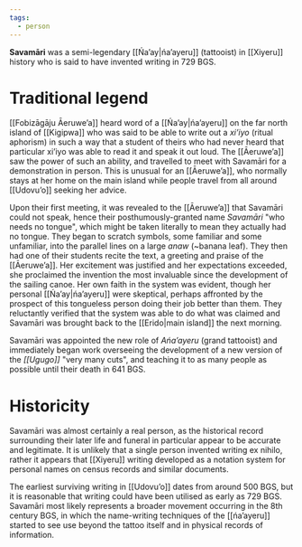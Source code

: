 ```yaml
---
tags:
  - person
---
```

**Savamāri** was a semi-legendary [[Ńaʼay|ńaʼayeru]] (tattooist) in [[Xiyeru]] history who is said to have invented writing in 729 BGS.
# Traditional legend
[[Fobizāgāju Āeruweʼa]] heard word of a [[Ńaʼay|ńaʼayeru]] on the far north island of [[Kigipwa]] who was said to be able to write out a *xiʼiyo* (ritual aphorism) in such a way that a student of theirs who had never heard that particular xiʼiyo was able to read it and speak it out loud. The [[Āeruweʼa]] saw the power of such an ability, and travelled to meet with Savamāri for a demonstration in person. This is unusual for an [[Āeruweʼa]], who normally stays at her home on the main island while people travel from all around [[Udovuʼo]] seeking her advice.

Upon their first meeting, it was revealed to the [[Āeruweʼa]] that Savamāri could not speak, hence their posthumously-granted name *Savamāri* "who needs no tongue", which might be taken literally to mean they actually had no tongue. They began to scratch symbols, some familiar and some unfamiliar, into the parallel lines on a large *anaw* (~banana leaf). They then had one of their students recite the text, a greeting and praise of the [[Āeruweʼa]]. Her excitement was justified and her expectations exceeded, she proclaimed the invention the most invaluable since the development of the sailing canoe. Her own faith in the system was evident, though her personal [[Ńaʼay|ńaʼayeru]] were skeptical, perhaps affronted by the prospect of this tongueless person doing their job better than them. They reluctantly verified that the system was able to do what was claimed and Savamāri was brought back to the [[Erido|main island]] the next morning.

Savamāri was appointed the new role of *Ańaʼayeru* (grand tattooist) and immediately began work overseeing the development of a new version of the *[[Ugugo]]* "very many cuts", and teaching it to as many people as possible until their death in 641 BGS.
# Historicity
Savamāri was almost certainly a real person, as the historical record surrounding their later life and funeral in particular appear to be accurate and legitimate. It is unlikely that a single person invented writing ex nihilo, rather it appears that [[Xiyeru]] writing developed as a notation system for personal names on census records and similar documents.

The earliest surviving writing in [[Udovuʼo]] dates from around 500 BGS, but it is reasonable that writing could have been utilised as early as 729 BGS. Savamāri most likely represents a broader movement occurring in the 8th century BGS, in which the name-writing techniques of the [[ńaʼayeru]] started to see use beyond the tattoo itself and in physical records of information.